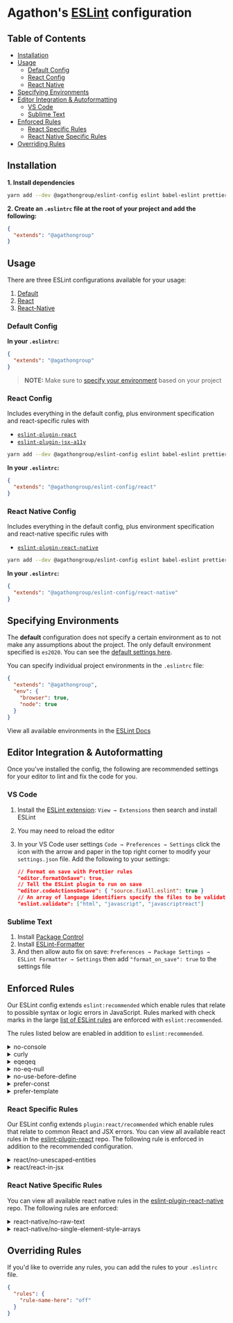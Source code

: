 # Agathon's [ESLint](https://eslint.org/) configuration

## Table of Contents

- [Installation](#installation)
- [Usage](#usage)
  - [Default Config](#default-config)
  - [React Config](#react-config)
  - [React Native](#react-native-config)
- [Specifying Environments](#specifying-environments)
- [Editor Integration & Autoformatting](#editor-integration-autoformatting)
  - [VS Code](#vs-code)
  - [Sublime Text](#sublime-text)
- [Enforced Rules](#enforced-rules)
  - [React Specific Rules](#react-specific-rules)
  - [React Native Specific Rules](#react-native-specific-rules)
- [Overriding Rules](#overriding-rules)

## Installation

**1. Install dependencies**

```sh
yarn add --dev @agathongroup/eslint-config eslint babel-eslint prettier eslint-config-prettier
```

**2. Create an `.eslintrc` file at the root of your project and add the following:**

```json
{
  "extends": "@agathongroup"
}
```

## Usage

There are three ESLint configurations available for your usage:

1. [Default](#default-config)
2. [React](#react-config)
3. [React-Native](#react-native-config)

### Default Config

**In your `.eslintrc`:**

```json
{
  "extends": "@agathongroup"
}
```

> **NOTE:** Make sure to [specify your environment](#specifying-environments) based on your project

### React Config

Includes everything in the default config, plus environment specification and react-specific rules with

- [`eslint-plugin-react`](https://github.com/yannickcr/eslint-plugin-react)
- [`eslint-plugin-jsx-a11y`](https://github.com/evcohen/eslint-plugin-jsx-a11y)

```sh
yarn add --dev @agathongroup/eslint-config eslint babel-eslint prettier eslint-config-prettier eslint-plugin-react eslint-plugin-jsx-a11y
```

**In your `.eslintrc`:**

```json
{
  "extends": "@agathongroup/eslint-config/react"
}
```

### React Native Config

Includes everything in the default config, plus environment specification and react-native specific rules with

- [`eslint-plugin-react-native`](https://github.com/intellicode/eslint-plugin-react-native)

```sh
yarn add --dev @agathongroup/eslint-config eslint babel-eslint prettier eslint-config-prettier eslint-plugin-react eslint-plugin-react-native
```

**In your `.eslintrc`:**

```json
{
  "extends": "@agathongroup/eslint-config/react-native"
}
```

## Specifying Environments

The **default** configuration does not specify a certain environment as to not make any assumptions about the project. The only default environment specified is `es2020`. You can see the [default settings here](https://github.com/agathongroup/eslint-config/blob/master/index.js).

You can specify individual project environments in the `.eslintrc` file:

```json
{
  "extends": "@agathongroup",
  "env": {
    "browser": true,
    "node": true
  }
}
```

View all available environments in the [ESLint Docs](https://eslint.org/docs/user-guide/configuring#specifying-environments)

## Editor Integration & Autoformatting

Once you've installed the config, the following are recommended settings for your editor to lint and fix the code for you.

### VS Code

1. Install the [ESLint extension](https://marketplace.visualstudio.com/items?itemName=dbaeumer.vscode-eslint): `View → Extensions` then search and install ESLint
2. You may need to reload the editor
3. In your VS Code user settings `Code → Preferences → Settings` click the icon with the arrow and paper in the top right corner to modify your `settings.json` file. Add the following to your settings:

   ```json
   // Format on save with Prettier rules
   "editor.formatOnSave": true,
   // Tell the ESLint plugin to run on save
   "editor.codeActionsOnSave": { "source.fixAll.eslint": true }
   // An array of language identifiers specify the files to be validated
   "eslint.validate": ["html", "javascript", "javascriptreact"]
   ```

### Sublime Text

1. Install [Package Control](https://packagecontrol.io/installation)
2. Install [ESLint-Formatter](https://github.com/TheSavior/ESLint-Formatter)
3. And then allow auto fix on save: `Preferences → Package Settings → ESLint Formatter → Settings` then add `"format_on_save": true` to the settings file

## Enforced Rules

Our ESLint config extends `eslint:recommended` which enable rules that relate to possible syntax or logic errors in JavaScript. Rules marked with check marks in the large [list of ESLint rules](https://eslint.org/docs/rules/) are enforced with `eslint:recommended`.

The rules listed below are enabled in addition to `eslint:recommended`.

<details>
<summary>no-console</summary>

[Disallow the use of console](https://eslint.org/docs/rules/no-console#disallow-the-use-of-console-no-console)

Using `console.log` during development is fine, but you shouldn't use `console.log` in production code.

> In JavaScript that is designed to be executed in the browser, it's considered a best practice to avoid using methods on console. Such messages are considered to be for debugging purposes and therefore not suitable to ship to the client. In general, calls using console should be stripped before being pushed to production.

```js
// bad
console.log('bad');
```

</details>

<details>
<summary>curly</summary>

[Require following curly brace conventions](https://eslint.org/docs/rules/curly#require-following-curly-brace-conventions-curly)

Always wrap the block of code in curly braces when using conditionals.

> JavaScript allows the omission of curly braces when a block contains only one statement. However, it is considered by many to be best practice to never omit curly braces around blocks, even when they are optional, because it can lead to bugs and reduces code clarity.

```js
// bad
if (foo) foo++;

while (bar) baz();

if (foo) {
  baz();
} else qux();

// good
if (foo) {
  foo++;
}

while (bar) {
  baz();
}

if (foo) {
  baz();
} else {
  qux();
}
```

</details>

<details>
<summary>eqeqeq</summary>

[Require === and !==](https://eslint.org/docs/rules/eqeqeq#require-and-eqeqeq)

Use strict equality or inequality operators.

> It is considered good practice to use the type-safe equality operators `===` and `!==` instead of their regular counterparts `==` and `!=.`
> The reason for this is that `==` and `!=` do type coercion which follows the rather obscure [Abstract Equality Comparison Algorithm](https://www.ecma-international.org/ecma-262/5.1/#sec-11.9.3). For instance, the following statements are all considered true:
>
> - [] == false
> - [] == ![]
> - 3 == 03

```js
// bad
a == b;
foo == true;
bananas != 1;
value == undefined;
typeof foo == 'undefined';
'hello' != 'world';
0 == 0;
true == true;
foo == null;

// good
a === b;
foo === true;
bananas !== 1;
value === undefined;
typeof foo === 'undefined';
'hello' !== 'world';
0 === 0;
true === true;
foo === null;
```

</details>

<details>
<summary>no-eq-null</summary>

[Disallow Null Comparisons](https://eslint.org/docs/rules/no-eq-null#disallow-null-comparisons-no-eq-null)

Use strict equality/inequality when checking `null` values.

> Comparing to `null` without a type-checking operator (`==` or `!=`), can have unintended results as the comparison will evaluate to true when comparing to not just a `null`, but also an `undefined` value.

```js
// bad
if (foo == null) {
  bar();
}

while (qux != null) {
  baz();
}

// good
if (foo === null) {
  bar();
}

while (qux !== null) {
  baz();
}
```

</details>

<details>
<summary>no-use-before-define</summary>

[Disallow Early Use](https://eslint.org/docs/rules/no-use-before-define#disallow-early-use-no-use-before-define)

Define the variable or function before using it.

> In JavaScript, prior to ES6, variable and function declarations are hoisted to the top of a scope, so it's possible to use identifiers before their formal declarations in code. This can be confusing and some believe it is best to always declare variables and functions before using them.
> In ES6, block-level bindings (`let` and `const`) introduce a "temporal dead zone" where a `ReferenceError` will be thrown with any attempt to access the variable before its declaration.

```js
// bad
alert(a);
const a = 10;

f();
function f() {}

function g() {
  return b;
}
const b = 1;

// good
let a;
a = 10;
alert(a);

function f() {}
f(1);

const b = 1;
function g() {
  return b;
}
```

</details>

<details>
<summary>prefer-const</summary>

Use `const` instead of `let` when a constiable is never reassigned.

> If a variable is never reassigned, using the `const` declaration is better.
> `const` declaration tells readers, "this variable is never reassigned," reducing cognitive load and improving maintainability.

```js
// bad

// it's initialized and never reassigned.
let a = 3;
console.log(a);

let a;
a = 0;
console.log(a);

// `i` is redefined (not reassigned) on each loop step.
for (let i in [1, 2, 3]) {
  console.log(i);
}

// `a` is redefined (not reassigned) on each loop step.
for (let a of [1, 2, 3]) {
  console.log(a);
}

// good

// using const.
const a = 0;

// it's never initialized.
let a;
console.log(a);

// it's reassigned after initialized.
let a;
a = 0;
a = 1;
console.log(a);

// it's initialized in a different block from the declaration.
let a;
if (true) {
  a = 0;
}
console.log(a);

// it's initialized at a place that we cannot write a variable declaration.
let a;
if (true) {
  a = 0;
}
console.log(a);

// `i` gets a new binding each iteration
for (const i in [1, 2, 3]) {
  console.log(i);
}

// `a` gets a new binding each iteration
for (const a of [1, 2, 3]) {
  console.log(a);
}
```

</details>

<details>
<summary>prefer-template</summary>

[Suggest using template literals instead of string concatenation](https://eslint.org/docs/rules/prefer-template#suggest-using-template-literals-instead-of-string-concatenation-prefer-template)

> Use template literals instead of string concatenation.

```js
// bad
const str = 'Hello,' + name + '!';
const str = 'Time: ' + 12 * 60 * 60 * 1000;

// good
const str = 'Hello World!';
const str = `Hello, ${name}!`;
const str = `Time: ${12 * 60 * 60 * 1000}`;
```

</details>

### React Specific Rules

Our ESLint config extends `plugin:react/recommended` which enable rules that relate to common React and JSX errors. You can view all available react rules in the [eslint-plugin-react](https://github.com/yannickcr/eslint-plugin-react#list-of-supported-rules) repo. The following rule is enforced in addition to the recommended configuration.

<details>
<summary>react/no-unescaped-entities</summary>

[No unescaped entities](https://github.com/yannickcr/eslint-plugin-react/blob/master/docs/rules/no-unescaped-entities.md)

This rule prevents characters that you may have meant as JSX escape characters from being accidentally injected as a text node in JSX statements.

```jsx
// bad
<MyComponent
  name="name"
  type="string"
  foo="bar">  {/* oops! */}
  x="y">
  Body Text
</MyComponent>

// good
<MyComponent>{'Text'}}</MyComponent>
```

</details>

<details>
<summary>react/react-in-jsx</summary>

[DISABLE missing React variable when using JSX](https://github.com/yannickcr/eslint-plugin-react/blob/master/docs/rules/react-in-jsx-scope.md)

This is rule is turned "off" because we use `React` as a global variable.
</details>

### React Native Specific Rules

You can view all available react native rules in the [eslint-plugin-react-native](https://github.com/intellicode/eslint-plugin-react-native#list-of-supported-rules) repo. The following rules are enforced:

<details>
<summary>react-native/no-raw-text</summary>

[Detect raw text outside of Text component](https://github.com/Intellicode/eslint-plugin-react-native/blob/master/docs/rules/no-raw-text.md)

All strings in React Native should be wrapped with a Text component.

```jsx
// bad
<View>some text</View>

const text = 'some text';
<View>{`${text}`}</View>

// good
<View><Text>some text</Text></View>
const text = 'some text';
<View><Text>{`${text}`}</Text></View>
```

</details>

<details>
<summary>react-native/no-single-element-style-arrays</summary>

[No Single Element Style Arrays are allowed](https://github.com/Intellicode/eslint-plugin-react-native/blob/master/docs/rules/no-single-element-style-arrays.md)

These cause unnecessary re-renders as each time the array's identity changes.

```jsx
// bad
<View style={[{height: 10}]} />

// good
<View style={{ height: 10 }} />
```

</details>

## Overriding Rules

If you'd like to override any rules, you can add the rules to your `.eslintrc` file.

```json
{
  "rules": {
    "rule-name-here": "off"
  }
}
```
